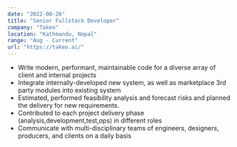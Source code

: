 ```yaml
---
date: "2022-08-26"
title: "Senior Fullstack Developer"
company: "Takeo"
location: "Kathmandu, Nepal"
range: "Aug - Current"
url: "https://takeo.ai/"
---
```


- Write modern, performant, maintainable code for a diverse array of client and internal projects
- Integrate internally-developed new system, as well as marketplace 3rd party
  modules into existing system
- Estimated, performed feasibility analysis and forecast risks and planned the delivery
  for new requirements.
- Contributed to each project delivery phase (analysis,development,test,ops) in
  different roles
- Communicate with multi-disciplinary teams of engineers, designers, producers, and clients on a daily basis
